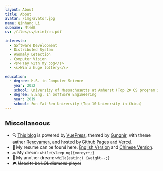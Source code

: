 ```yaml
---
layout: About
title: About
avatar: /img/avator.jpg
name: Qinhang Li
subname: 李沁航
cv: /files/cv/brief/en.pdf

interests:
  - Software Development
  - Distributed System
  - Anomaly Detection
  - Computer Vision
  - <s>Play with my dog</s>
  - <s>Win a huge lottery</s>

education:
  - degree: M.S. in Computer Science
    year: 2022
    school: University of Massachusetts at Amherst (Top 20 CS program in USA)
  - degree: B.Eng. in Software Engineering
    year: 2019
    school: Sun Yat-Sen University (Top 10 University in China)
---
```



## Miscellaneous

- 🔍 [This blog](www.sailorlqh.com/about) is powered by [VuePress](https://vuepress.vuejs.org/), themed by [Gungnir](https://github.com/Renovamen/vuepress-theme-gungnir), with theme auther [Renovamen](https://github.com/Renovamen), and hosted by [Github Pages](https://pages.github.com/) and [Vercel](https://vercel.com).
- 🧐 My resume can be found here. [English Version](/files/cv/brief/en.pdf) and [Chinese Version](/files/cv/brief/cn.pdf).
- 💤  My dream: `while(sleeping){money++;}`
- 🍔 My another dream: `while(eating) {weight--;}`
- 🎮 <s>Used to be LOL diamond player</s>


